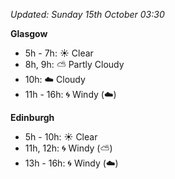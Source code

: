 *Updated: Sunday 15th October 03:30*

**Glasgow**

* 5h - 7h: :sunny: Clear
* 8h, 9h: :partly_sunny: Partly Cloudy
* 10h: :cloud: Cloudy
* 11h - 16h: :cyclone: Windy (:cloud:)

**Edinburgh**

* 5h - 10h: :sunny: Clear
* 11h, 12h: :cyclone: Windy (:partly_sunny:)
* 13h - 16h: :cyclone: Windy (:cloud:)
